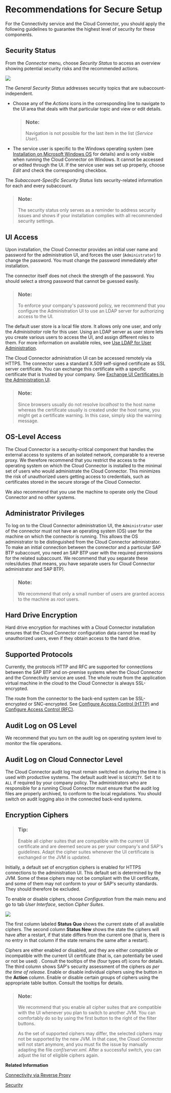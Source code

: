 <!-- loioe7ea82a4bb571014a4ceb61cb7e3d31f -->

# Recommendations for Secure Setup

For the Connectivity service and the Cloud Connector, you should apply the following guidelines to guarantee the highest level of security for these components.



<a name="loioe7ea82a4bb571014a4ceb61cb7e3d31f__section_4031A6F74E6B49F7BF37E118C83AC6A2"/>

## Security Status

From the *Connector* menu, choose *Security Status* to access an overview showing potential security risks and the recommended actions.

![](images/SCC_Recommendations_for_Secure_Setup_5f7b7fc.png)



The *General Security Status* addresses security topics that are subaccount-independent.

-   Choose any of the *Actions* icons in the corresponding line to navigate to the UI area that deals with that particular topic and view or edit details.

    > ### Note:  
    > Navigation is not possible for the last item in the list \(*Service User*\).

-   The service user is specific to the Windows operating system \(see [Installation on Microsoft Windows OS](installation-on-microsoft-windows-os-204aaad.md) for details\) and is only visible when running the Cloud Connector on Windows. It cannot be accessed or edited through the UI. If the service user was set up properly, choose *Edit* and check the corresponding checkbox.

The *Subaccount-Specific Security Status* lists security-related information for each and every subaccount.

> ### Note:  
> The security status only serves as a reminder to address security issues and shows if your installation complies with all recommended security settings.



<a name="loioe7ea82a4bb571014a4ceb61cb7e3d31f__section_D4D13AAA27974C84897D87319996AC65"/>

## UI Access

Upon installation, the Cloud Connector provides an initial user name and password for the administration UI, and forces the user \(`Administrator`\) to change the password. You must change the password immediately after installation.

The connector itself does not check the strength of the password. You should select a strong password that cannot be guessed easily.

> ### Note:  
> To enforce your company's password policy, we recommend that you configure the Administration UI to use an LDAP server for authorizing access to the UI.

The default user store is a local file store. It allows only one user, and only the *Administrator* role for this user. Using an LDAP server as user store lets you create various users to access the UI, and assign different roles to them. For more information on available roles, see [Use LDAP for User Administration](use-ldap-for-user-administration-120ceec.md).

The Cloud Connector administration UI can be accessed remotely via HTTPS. The connector uses a standard X.509 self-signed certificate as SSL server certificate. You can exchange this certificate with a specific certificate that is trusted by your company. See [Exchange UI Certificates in the Administration UI](exchange-ui-certificates-in-the-administration-ui-b70bf16.md).

> ### Note:  
> Since browsers usually do not resolve *localhost* to the host name whereas the certificate usually is created under the host name, you might get a certificate warning. In this case, simply skip the warning message.



<a name="loioe7ea82a4bb571014a4ceb61cb7e3d31f__section_1B269F204315446B9885046859490CE4"/>

## OS-Level Access

The Cloud Connector is a security-critical component that handles the external access to systems of an isolated network, comparable to a reverse proxy. We therefore recommend that you restrict the access to the operating system on which the Cloud Connector is installed to the minimal set of users who would administrate the Cloud Connector. This minimizes the risk of unauthorized users getting access to credentials, such as certificates stored in the secure storage of the Cloud Connector.

We also recommend that you use the machine to operate only the Cloud Connector and no other systems.



<a name="loioe7ea82a4bb571014a4ceb61cb7e3d31f__section_C94B6BF6BCB94C9A9190B601D554BA3D"/>

## Administrator Privileges

To log on to the Cloud Connector administration UI, the `Administrator` user of the connector must not have an operating system \(OS\) user for the machine on which the connector is running. This allows the OS administrator to be distinguished from the Cloud Connector administrator. To make an initial connection between the connector and a particular SAP BTP subaccount, you need an SAP BTP user with the required permissions for the related subaccount. We recommend that you separate these roles/duties \(that means, you have separate users for Cloud Connector administrator and SAP BTP\).

> ### Note:  
> We recommend that only a small number of users are granted access to the machine as *root* users.



<a name="loioe7ea82a4bb571014a4ceb61cb7e3d31f__section_F47A19D58D044F219871079D800EAB8D"/>

## Hard Drive Encryption

Hard drive encryption for machines with a Cloud Connector installation ensures that the Cloud Connector configuration data cannot be read by unauthorized users, even if they obtain access to the hard drive.



<a name="loioe7ea82a4bb571014a4ceb61cb7e3d31f__section_93C51D867A5C472B90D6C343487647FD"/>

## Supported Protocols

Currently, the protocols HTTP and RFC are supported for connections between the SAP BTP and on-premise systems when the Cloud Connector and the Connectivity service are used. The whole route from the application virtual machine in the cloud to the Cloud Connector is always SSL-encrypted.

The route from the connector to the back-end system can be SSL-encrypted or SNC-encrypted. See [Configure Access Control \(HTTP\)](configure-access-control-http-e7d4927.md) and [Configure Access Control \(RFC\)](configure-access-control-rfc-ca58689.md).



## Audit Log on OS Level

We recommend that you turn on the audit log on operating system level to monitor the file operations.



<a name="loioe7ea82a4bb571014a4ceb61cb7e3d31f__section_1547D9616881441682ED9C1313FB6DE0"/>

## Audit Log on Cloud Connector Level

The Cloud Connector audit log must remain switched on during the time it is used with productive systems. The default audit level is `SECURITY`. Set it to `ALL` if required by your company policy. The administrators who are responsible for a running Cloud Connector must ensure that the audit log files are properly archived, to conform to the local regulations. You should switch on audit logging also in the connected back-end systems.



<a name="loioe7ea82a4bb571014a4ceb61cb7e3d31f__encryption_ciphers"/>

## Encryption Ciphers

> ### Tip:  
> Enable all cipher suites that are compatible with the current UI certificate and are deemed secure as per your company's and SAP's guidelines. Adapt the cipher suites whenever the UI certificate is exchanged or the JVM is updated.

Initially, a default set of encryption ciphers is enabled for HTTPS connections to the administration UI. This default set is determined by the JVM. Some of these ciphers may not be compliant with the UI certificate, and some of them may not conform to your or SAP's security standards. They should therefore be excluded.

To enable or disable ciphers, choose *Configuration* from the main menu and go to tab *User Interface*, section *Cipher Suites*.

![](images/SCC_Recommendations_for_Secure_Setup_-_Cipher_Suites_af9abf6.png)

The first column labeled **Status Quo** shows the current state of all available ciphers. The second column **Status New** shows the state the ciphers will have after a restart, if that state differs from the current one \(that is, there is no entry in that column if the state remains the same after a restart\).

Ciphers are either enabled or disabled, and they are either compatible or incompatible with the current UI certificate \(that is, can potentially be used or not be used\) . Consult the tooltips of the \(four types of\) icons for details. The third column shows SAP's security assessment of the ciphers *as per the time of release*. Enable or disable individual ciphers using the button in the **Action** column. Enable or disable certain groups of ciphers using the appropriate table button. Consult the tooltips for details.

> ### Note:  
> We recommend that you enable all cipher suites that are compatible with the UI whenever you plan to switch to another JVM. You can comfortably do so by using the first button to the right of the filter buttons.
> 
> As the set of supported ciphers may differ, the selected ciphers may not be supported by the new JVM. In that case, the Cloud Connector will not start anymore, and you must fix the issue by manually adapting the file *conf/server.xml*. After a successful switch, you can adjust the list of eligible ciphers again.

**Related Information**  


[Connectivity via Reverse Proxy](connectivity-via-reverse-proxy-dde01af.md "")

[Security](security-cb50b61.md "Learn how Cloud Connector features help you manage security.")

